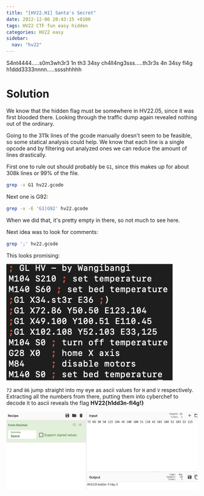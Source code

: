 ```yaml
---
title: "[HV22.H1] Santa's Secret"
date: 2022-12-06 20:43:15 +0100
tags: HV22 CTF fun easy hidden
categories: HV22 easy
sidebar:
  nav: "hv22"
---
```


S4nt4444.....s0m3wh3r3 1n th3 34sy ch4ll4ng3sss.....th3r3s 4n 34sy fl4g h1ddd3333nnnn.....sssshhhhh

# Solution

We know that the hidden flag must be somewhere in HV22.05, since it was first blooded there. Looking through the traffic dump again revealed nothing out of the ordinary.

Going to the 311k lines of the gcode manually doesn't seem to be feasible, so some statical analysis could help. We know that each line is a single opcode and by filtering out analyzed ones we can reduce the amount of lines drastically.

First one to rule out should probably be `G1`, since this makes up for about 308k lines or 99% of the file.

```bash
grep -v G1 hv22.gcode
```

Next one is G92:

```bash
grep -v -E 'G1|G92' hv22.gcode
```

When we did that, it's pretty empty in there, so not much to see here.

Next idea was to look for comments:

```bash
grep ';' hv22.gcode
```

This looks promising:

![result of searching for comments](/assets/hv22/hv22_h1_comments.png)

`72` and `86` jump straight into my eye as ascii values for `H` and `V` respectively. Extracting all the numbers from there, putting them into cyberchef to decode it to ascii reveals the flag **HV22{h1dd3n-fl4g!}**

![cyberchef configuration](/assets/hv22/hv22_h1_cyberchef.png)
